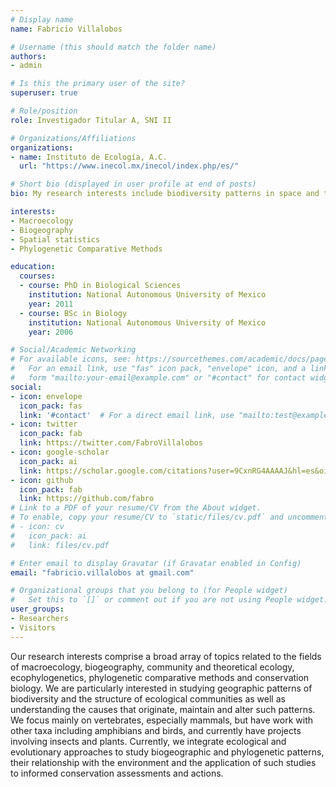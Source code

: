```yaml
---
# Display name
name: Fabricio Villalobos

# Username (this should match the folder name)
authors:
- admin

# Is this the primary user of the site?
superuser: true

# Role/position
role: Investigador Titular A, SNI II

# Organizations/Affiliations
organizations:
- name: Instituto de Ecología, A.C. 
  url: "https://www.inecol.mx/inecol/index.php/es/"

# Short bio (displayed in user profile at end of posts)
bio: My research interests include biodiversity patterns in space and time.

interests:
- Macroecology
- Biogeography
- Spatial statistics
- Phylogenetic Comparative Methods

education:
  courses:
  - course: PhD in Biological Sciences
    institution: National Autonomous University of Mexico
    year: 2011
  - course: BSc in Biology
    institution: National Autonomous University of Mexico
    year: 2006

# Social/Academic Networking
# For available icons, see: https://sourcethemes.com/academic/docs/page-builder/#icons
#   For an email link, use "fas" icon pack, "envelope" icon, and a link in the
#   form "mailto:your-email@example.com" or "#contact" for contact widget.
social:
- icon: envelope
  icon_pack: fas
  link: '#contact'  # For a direct email link, use "mailto:test@example.org".
- icon: twitter
  icon_pack: fab
  link: https://twitter.com/FabroVillalobos
- icon: google-scholar
  icon_pack: ai
  link: https://scholar.google.com/citations?user=9CxnRG4AAAAJ&hl=es&oi=ao
- icon: github
  icon_pack: fab
  link: https://github.com/fabro
# Link to a PDF of your resume/CV from the About widget.
# To enable, copy your resume/CV to `static/files/cv.pdf` and uncomment the lines below.
# - icon: cv
#   icon_pack: ai
#   link: files/cv.pdf

# Enter email to display Gravatar (if Gravatar enabled in Config)
email: "fabricio.villalobos at gmail.com"

# Organizational groups that you belong to (for People widget)
#   Set this to `[]` or comment out if you are not using People widget.
user_groups:
- Researchers
- Visitors
---
```


Our research interests comprise a broad array of topics related to the fields of macroecology, biogeography, community and theoretical ecology, ecophylogenetics, phylogenetic comparative methods and conservation biology. We are particularly interested in studying geographic patterns of biodiversity and the structure of ecological communities as well as understanding the causes that originate, maintain and alter such patterns. We focus mainly on vertebrates, especially mammals, but have work with other taxa including amphibians and birds, and currently have projects involving insects and plants. Currently, we integrate ecological and evolutionary approaches to study biogeographic and phylogenetic patterns, their relationship with the environment and the application of such studies to informed conservation assessments and actions.
